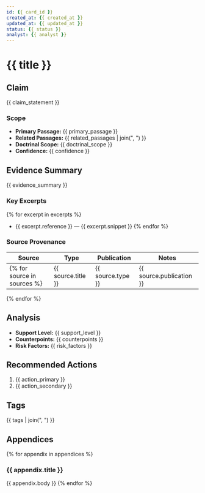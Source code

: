 ```yaml
---
id: {{ card_id }}
created_at: {{ created_at }}
updated_at: {{ updated_at }}
status: {{ status }}
analyst: {{ analyst }}
---
```


# {{ title }}

## Claim
{{ claim_statement }}

### Scope
- **Primary Passage:** {{ primary_passage }}
- **Related Passages:** {{ related_passages | join(", ") }}
- **Doctrinal Scope:** {{ doctrinal_scope }}
- **Confidence:** {{ confidence }}

## Evidence Summary
{{ evidence_summary }}

### Key Excerpts
{% for excerpt in excerpts %}
- {{ excerpt.reference }} — {{ excerpt.snippet }}
{% endfor %}

### Source Provenance
| Source | Type | Publication | Notes |
| --- | --- | --- | --- |
{% for source in sources %}| {{ source.title }} | {{ source.type }} | {{ source.publication }} | {{ source.notes }} |
{% endfor %}

## Analysis
- **Support Level:** {{ support_level }}
- **Counterpoints:** {{ counterpoints }}
- **Risk Factors:** {{ risk_factors }}

## Recommended Actions
1. {{ action_primary }}
2. {{ action_secondary }}

## Tags
{{ tags | join(", ") }}

## Appendices
{% for appendix in appendices %}
### {{ appendix.title }}
{{ appendix.body }}
{% endfor %}
